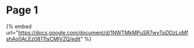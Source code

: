 # Page 1

{% embed url="https://docs.google.com/document/d/1NWTMkMPuSR7wyTpDDzLoMfshAo0ALEz081TtsCMIVZQ/edit" %}
